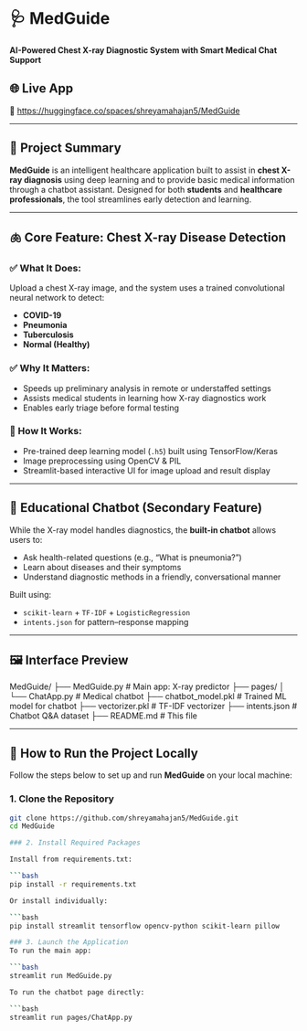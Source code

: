 # 🩺 MedGuide

**AI-Powered Chest X-ray Diagnostic System with Smart Medical Chat Support**


## 🌐 Live App

🔗 https://huggingface.co/spaces/shreyamahajan5/MedGuide

---

## 📌 Project Summary

**MedGuide** is an intelligent healthcare application built to assist in **chest X-ray diagnosis** using deep learning and to provide basic medical information through a chatbot assistant. Designed for both **students** and **healthcare professionals**, the tool streamlines early detection and learning.

---

## 🫁 Core Feature: Chest X-ray Disease Detection

### ✅ What It Does:
Upload a chest X-ray image, and the system uses a trained convolutional neural network to detect:

- **COVID-19**
- **Pneumonia**
- **Tuberculosis**
- **Normal (Healthy)**

### ✅ Why It Matters:
- Speeds up preliminary analysis in remote or understaffed settings
- Assists medical students in learning how X-ray diagnostics work
- Enables early triage before formal testing

### 🧠 How It Works:
- Pre-trained deep learning model (`.h5`) built using TensorFlow/Keras
- Image preprocessing using OpenCV & PIL
- Streamlit-based interactive UI for image upload and result display

---

## 💬 Educational Chatbot (Secondary Feature)

While the X-ray model handles diagnostics, the **built-in chatbot** allows users to:
- Ask health-related questions (e.g., “What is pneumonia?”)
- Learn about diseases and their symptoms
- Understand diagnostic methods in a friendly, conversational manner

Built using:
- `scikit-learn` + `TF-IDF` + `LogisticRegression`
- `intents.json` for pattern–response mapping

---

## 🖼️ Interface Preview

MedGuide/
├── MedGuide.py # Main app: X-ray predictor
├── pages/
│ └── ChatApp.py # Medical chatbot
├── chatbot_model.pkl # Trained ML model for chatbot
├── vectorizer.pkl # TF-IDF vectorizer
├── intents.json # Chatbot Q&A dataset
├── README.md # This file


---

## 🚀 How to Run the Project Locally

Follow the steps below to set up and run **MedGuide** on your local machine:

### 1. Clone the Repository
```bash
git clone https://github.com/shreyamahajan5/MedGuide.git
cd MedGuide

### 2. Install Required Packages

Install from requirements.txt:

```bash
pip install -r requirements.txt

Or install individually:

```bash
pip install streamlit tensorflow opencv-python scikit-learn pillow

### 3. Launch the Application
To run the main app:

```bash
streamlit run MedGuide.py

To run the chatbot page directly:

```bash
streamlit run pages/ChatApp.py
